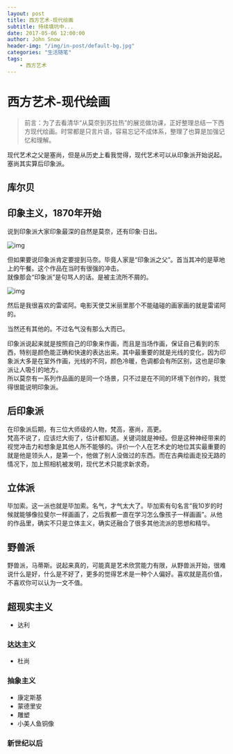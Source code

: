 ```yaml
---
layout: post
title: 西方艺术-现代绘画
subtitle: 持续填坑中...
date: 2017-05-06 12:00:00
author: John Snow
header-img: "/img/in-post/default-bg.jpg"
categories: "生活随笔"
tags:
    - 西方艺术
---
```


# 西方艺术-现代绘画
> 前言：为了去看清华“从莫奈到苏拉热”的展览做功课，正好整理总结一下西方现代绘画。时常都是只言片语，容易忘记不成体系，整理了也算是加强记忆和理解。

现代艺术之父是塞尚，但是从历史上看我觉得，现代艺术可以从印象派开始说起。塞尚其实算后印象派。

## 库尔贝

## 印象主义，1870年开始
说到印象派大家印象最深的自然是莫奈，还有印象·日出。  

![img](//img/in-post/list-west-modern-paint/yinxiang-richu.jpeg)


但如果要说印象派肯定要提到马奈。毕竟人家是“印象派之父”。首当其冲的是草地上的午餐。这个作品在当时有很强的冲击。  
就像那会“印象派”是句骂人的话。是被主流所不屑的。

![img](//img/in-post/list-west-modern-paint/caodishangdewucan.jpg)


然后是我很喜欢的雷诺阿。电影天使艾米丽里那个不能磕碰的画家画的就是雷诺阿的。

当然还有其他的。不过名气没有那么大而已。

印象派说起来就是按照自己的印象来作画，而且是当场作画，保证自己看到的东西，特别是颜色能正确和快速的表达出来。其中最重要的就是光线的变化，因为印象派大多是在室外作画，光线的不同，颜色冷暖，色调都会有所区别，这也是印象派让人吸引的地方。  
所以莫奈有一系列作品画的是同一个场景，只不过是在不同的环境下创作的，我觉得很能说明印象派。


## 后印象派
在印象派后期，有三位大师级的人物，梵高，塞尚，高更。  
梵高不说了，应该烂大街了，估计都知道。关键词就是神经。但是这种神经带来的视觉冲击力和想象是其他人所不能够的。评价一个人在艺术史的地位其实最重要的就是他是领头人，是第一个，他做了别人没做过的东西。而在古典绘画走投无路的情况下，加上照相机被发明，现代艺术只能求新求奇。


## 立体派
毕加索。这一派也就是毕加索。名气，才气太大了。毕加索有句名言“我10岁的时候就能够像拉斐尔一样画画了，之后我都一直在学习怎么像孩子一样画画”。从他的作品里，确实不只是立体主义，确实还融合了很多其他流派的思想和精华。

## 野兽派
野兽派，马蒂斯。说起来真的，可能真是艺术欣赏能力有限，从野兽派开始，很难说什么是好，什么是不好了，更多的觉得艺术是一种个人偏好。喜欢就是高价值，不喜欢你可以认为一文不值。


## 超现实主义
- 达利

### 达达主义
- 杜尚

### 抽象主义
- 康定斯基
- 蒙德里安
- 雕塑
- 小美人鱼铜像

### 新世纪以后
